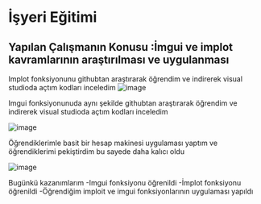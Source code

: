 # İşyeri Eğitimi

## Yapılan Çalışmanın Konusu :İmgui ve implot kavramlarının araştırılması ve uygulanması


Implot fonksiyonunu githubtan araştırarak öğrendim ve indirerek visual studioda açtım kodları inceledim
 ![image](https://user-images.githubusercontent.com/65457096/227459596-a5e84241-5e22-42d2-9e0f-cb9c500acffc.png)



Imgui fonksiyonunuda aynı şekilde githubtan araştırarak öğrendim ve indirerek visual studioda açtım kodları inceledim

 


![image](https://user-images.githubusercontent.com/65457096/227459614-72d6feaa-ee16-45a3-bcec-d649134c67b1.png)


Öğrendiklerimle basit bir hesap makinesi uygulaması yaptım ve öğrendiklerimi pekiştirdim bu sayede daha kalıcı oldu

 
![image](https://user-images.githubusercontent.com/65457096/227459770-e24abb22-cb82-4b99-b6b7-93c9df71eb7a.png)


Bugünkü kazanımlarım
-Imgui fonksiyonu öğrenildi
-İmplot fonksiyonu öğrenildi
-Öğrendiğim imploit ve imgui fonksiyonlarının uygulaması yapıldı






